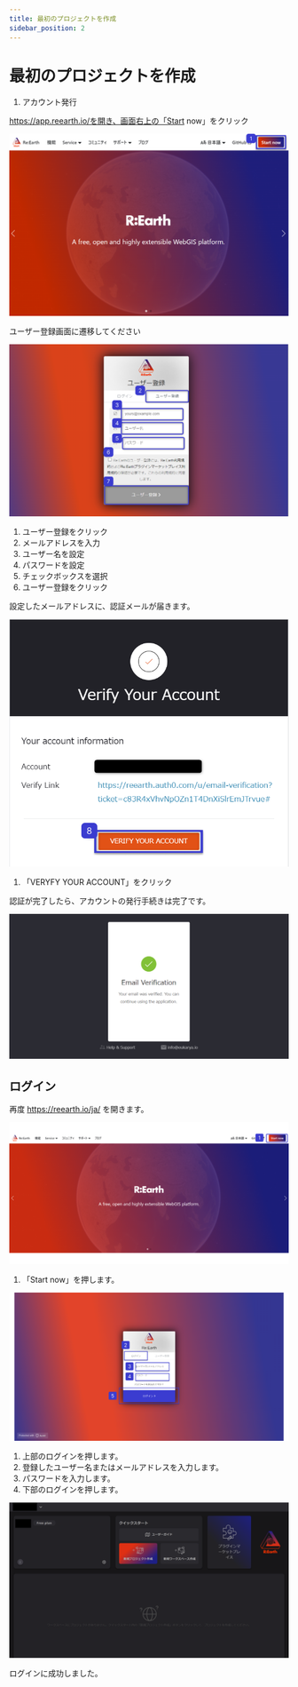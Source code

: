 ```yaml
---
title: 最初のプロジェクトを作成
sidebar_position: 2
---
```


# 最初のプロジェクトを作成

1. アカウント発行

 https://app.reearth.io/を開き、画面右上の「Start now」をクリック
 
![image](./img/001.png)

ユーザー登録画面に遷移してください

![image](./img/002.png)

1. ユーザー登録をクリック
2. メールアドレスを入力
3. ユーザー名を設定
4. パスワードを設定
5. チェックボックスを選択
6. ユーザー登録をクリック

設定したメールアドレスに、認証メールが届きます。

![image](./img/003.png)

1. 「VERYFY YOUR ACCOUNT」をクリック

認証が完了したら、アカウントの発行手続きは完了です。

![image](./img/004.png)


## ログイン

再度 https://reearth.io/ja/ を開きます。

![image](./img/005.png)

1. 「Start now」を押します。

![image](./img/006.png)

1. 上部のログインを押します。
2. 登録したユーザー名またはメールアドレスを入力します。
3. パスワードを入力します。
4. 下部のログインを押します。

![image](./img/007.png)

ログインに成功しました。